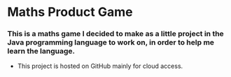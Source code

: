 # Maths Product Game

### This is a maths game I decided to make as a little project in the Java programming language to work on, in order to help me learn the language.
  - This project is hosted on GitHub mainly for cloud access.
